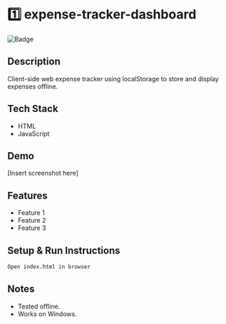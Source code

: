 # 1️⃣ expense-tracker-dashboard
![Badge](https://img.shields.io/badge/status-active-brightgreen)

## Description
Client-side web expense tracker using localStorage to store and display expenses offline.

## Tech Stack
- HTML
- JavaScript

## Demo
[Insert screenshot here]

## Features
- Feature 1
- Feature 2
- Feature 3

## Setup & Run Instructions
```bash
Open index.html in browser
```

## Notes
- Tested offline.
- Works on Windows.
